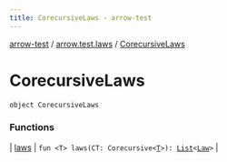 ```yaml
---
title: CorecursiveLaws - arrow-test
---
```


[arrow-test](../../index.html) / [arrow.test.laws](../index.html) / [CorecursiveLaws](./index.html)

# CorecursiveLaws

`object CorecursiveLaws`

### Functions

| [laws](laws.html) | `fun <T> laws(CT: Corecursive<`[`T`](laws.html#T)`>): `[`List`](https://kotlinlang.org/api/latest/jvm/stdlib/kotlin.collections/-list/index.html)`<`[`Law`](../-law/index.html)`>` |

